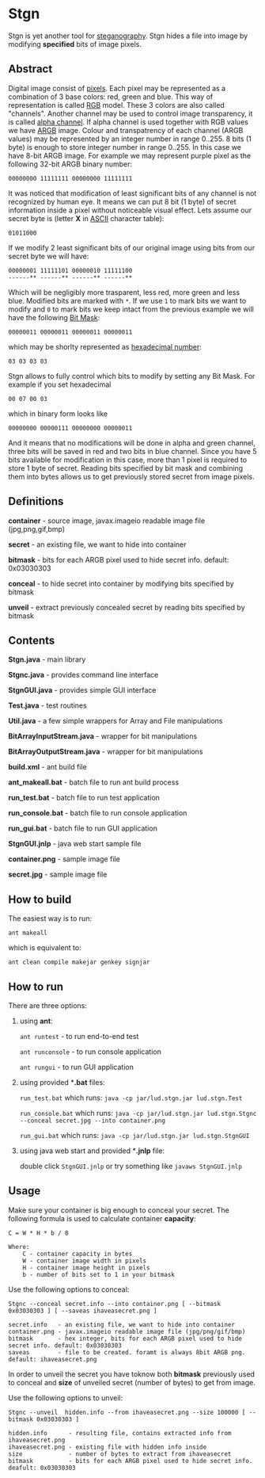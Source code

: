 Stgn
=========

Stgn is yet another tool for [steganography](http://en.wikipedia.org/wiki/Steganography). Stgn hides a file into image by modifying __specified__ bits of image pixels.

Abstract
---------

Digital image consist of [pixels](http://en.wikipedia.org/wiki/Pixel). Each pixel may be represented as a combination of 3 base colors: red, green and blue. This way of representation is called [RGB](http://en.wikipedia.org/wiki/RGB) model. These 3 colors are also called "channels". Another channel may be used to control image transparency, it is called [alpha channel](http://en.wikipedia.org/wiki/Alpha_channel). If alpha channel is used together with RGB values we have [ARGB](http://en.wikipedia.org/wiki/RGBA_color_space) image. Colour and transpatrency of each channel (ARGB values) may be represented by an integer number in range 0..255. 8 bits (1 byte) is enough to store integer number in range 0..255. In this case we have 8-bit ARGB image. For example we may represent purple pixel as the following 32-bit ARGB binary number: 

    00000000 11111111 00000000 11111111

It was noticed that modification of least significant bits of any channel is not recognized by human eye. It means we can put 8 bit (1 byte) of secret information inside a pixel without noticeable visual effect. Lets assume our secret byte is (letter __X__ in [ASCII](http://en.wikipedia.org/wiki/Ascii) character table):

    01011000

If we modify 2 least significant bits of our original image using bits from our secret byte we will have:

    00000001 11111101 00000010 11111100
    ------** ------** ------** ------**


Which will be negligibly more trasparent, less red, more green and less blue. Modified bits are marked with ```*```. If we use ```1``` to mark bits we want to modify and ```0``` to mark bits we keep intact from the previous example we will have the following [Bit Mask](http://en.wikipedia.org/wiki/Bit_mask):

    00000011 00000011 00000011 00000011

 which may be shorlty represented as [hexadecimal number](http://en.wikipedia.org/wiki/Hexadecimal_number):

    03 03 03 03

Stgn allows to fully control which bits to modify by setting any Bit Mask. For example if you set hexadecimal

    00 07 00 03

 which in binary form looks like

    00000000 00000111 00000000 00000011

And it means that no modifications will be done in alpha and green channel, three bits will be saved in red and two bits in blue channel. Since you have 5 bits available for modification in this case, more than 1 pixel is required to store 1 byte of secret.
Reading bits specified by bit mask and combining them into bytes allows us to get previously stored secret from image pixels.


Definitions
----------

**container** - source image, javax.imageio readable image file (jpg,png,gif,bmp)

**secret** - an existing file, we want to hide into container

**bitmask** - bits for each ARGB pixel used to hide secret info. default: 0x03030303

**conceal** - to hide secret into container by modifying bits specified by bitmask

**unveil** - extract previously concealed secret by reading bits specified by bitmask


Contents
-----------

**Stgn.java** - main library

**Stgnc.java** - provides command line interface

**StgnGUI.java** - provides simple GUI interface

**Test.java** - test routines

**Util.java** - a few simple wrappers for Array and File manipulations

**BitArrayInputStream.java** - wrapper for bit manipulations

**BitArrayOutputStream.java** - wrapper for bit manipulations

**build.xml** - ant build file

**ant_makeall.bat** - batch file to run ant build process

**run_test.bat** - batch file to run test application

**run_console.bat** - batch file to run console application

**run_gui.bat** - batch file to run GUI application

**StgnGUI.jnlp** - java web start sample file

**container.png** - sample image file

**secret.jpg** - sample image file

How to build
------------

The easiest way is to run:

    ant makeall

which is equivalent to:

    ant clean compile makejar genkey signjar


How to run
------------

There are three options:

1. using **ant**:

    ```ant runtest``` - to run end-to-end test

    ```ant runconsole``` - to run console application

    ```ant rungui``` - to run GUI application

2. using provided ***.bat** files:

    ```run_test.bat``` which runs: ```java -cp jar/lud.stgn.jar lud.stgn.Test```

    ```run_console.bat``` which runs: ```java -cp jar/lud.stgn.jar lud.stgn.Stgnc --conceal secret.jpg --into container.png```

    ```run_gui.bat``` which runs:   ```java -cp jar/lud.stgn.jar lud.stgn.StgnGUI```

3. using java web start and provided ***.jnlp** file:
    
    double click ```StgnGUI.jnlp``` or try something like ```javaws StgnGUI.jnlp```

Usage
-----------
Make sure your container is big enough to conceal your secret.
The following formula is used to calculate container **capacity**:

    C = W * H * b / 8
    
    Where:
        C - container capacity in bytes
        W - container image width in pixels
        H - container image height in pixels
        b - number of bits set to 1 in your bitmask

Use the following options to conceal:

```Stgnc --conceal secret.info --into container.png [ --bitmask 0x03030303 ] [ --saveas ihaveasecret.png ]```

    secret.info   - an existing file, we want to hide into container
    container.png - javax.imageio readable image file (jpg/png/gif/bmp)
    bitmask       - hex integer, bits for each ARGB pixel used to hide secret info. default: 0x03030303
    saveas        - file to be created. foramt is always 8bit ARGB png. default: ihaveasecret.png

In order to unveil the secret you have toknow both **bitmask** previously used to conceal and **size** of unveiled secret (number of bytes) to get from image.

Use the following options to unveil:

```Stgnc --unveil  hidden.info --from ihaveasecret.png --size 100000 [ --bitmask 0x03030303 ]```

    hidden.info      - resulting file, contains extracted info from ihaveasecret.png
    ihaveasecret.png - existing file with hidden info inside
    size             - number of bytes to extract from ihaveasecret
    bitmask          - bits for each ARGB pixel used to hide secret info. deafult: 0x03030303


